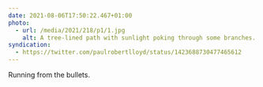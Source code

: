 ```yaml
---
date: 2021-08-06T17:50:22.467+01:00
photo:
  - url: /media/2021/218/p1/1.jpg
    alt: A tree-lined path with sunlight poking through some branches.
syndication:
  - https://twitter.com/paulrobertlloyd/status/1423688730477465612
---
```


Running from the bullets.
